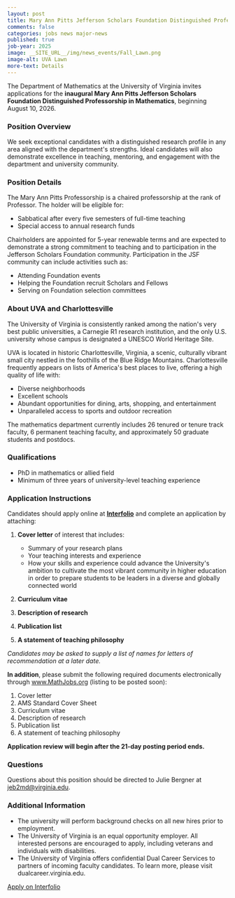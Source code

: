 ```yaml
---
layout: post
title: Mary Ann Pitts Jefferson Scholars Foundation Distinguished Professorship
comments: false
categories: jobs news major-news
published: true
job-year: 2025
image: __SITE_URL__/img/news_events/Fall_Lawn.png
image-alt: UVA Lawn
more-text: Details
---
```


The Department of Mathematics at the University of Virginia invites applications for the **inaugural Mary Ann Pitts Jefferson Scholars Foundation Distinguished Professorship in Mathematics**, beginning August 10, 2026.

<!--more-->

### Position Overview

We seek exceptional candidates with a distinguished research profile in any area aligned with the department's strengths. Ideal candidates will also demonstrate excellence in teaching, mentoring, and engagement with the department and university community.

### Position Details

The Mary Ann Pitts Professorship is a chaired professorship at the rank of Professor. The holder will be eligible for:
- Sabbatical after every five semesters of full-time teaching
- Special access to annual research funds

Chairholders are appointed for 5-year renewable terms and are expected to demonstrate a strong commitment to teaching and to participation in the Jefferson Scholars Foundation community. Participation in the JSF community can include activities such as:
- Attending Foundation events
- Helping the Foundation recruit Scholars and Fellows
- Serving on Foundation selection committees

### About UVA and Charlottesville

The University of Virginia is consistently ranked among the nation's very best public universities, a Carnegie R1 research institution, and the only U.S. university whose campus is designated a UNESCO World Heritage Site.

UVA is located in historic Charlottesville, Virginia, a scenic, culturally vibrant small city nestled in the foothills of the Blue Ridge Mountains. Charlottesville frequently appears on lists of America's best places to live, offering a high quality of life with:
- Diverse neighborhoods
- Excellent schools
- Abundant opportunities for dining, arts, shopping, and entertainment
- Unparalleled access to sports and outdoor recreation

The mathematics department currently includes 26 tenured or tenure track faculty, 6 permanent teaching faculty, and approximately 50 graduate students and postdocs.

### Qualifications

- PhD in mathematics or allied field
- Minimum of three years of university-level teaching experience

### Application Instructions

Candidates should apply online at **[Interfolio](https://apply.interfolio.com/172899)** and complete an application by attaching:

1. **Cover letter** of interest that includes:
   - Summary of your research plans
   - Your teaching interests and experience
   - How your skills and experience could advance the University's ambition to cultivate the most vibrant community in higher education in order to prepare students to be leaders in a diverse and globally connected world

2. **Curriculum vitae**
3. **Description of research**
4. **Publication list**
5. **A statement of teaching philosophy**

*Candidates may be asked to supply a list of names for letters of recommendation at a later date.*

**In addition**, please submit the following required documents electronically through www.MathJobs.org (listing to be posted soon):

1. Cover letter
2. AMS Standard Cover Sheet
3. Curriculum vitae
4. Description of research
5. Publication list
6. A statement of teaching philosophy

**Application review will begin after the 21-day posting period ends.**

### Questions

Questions about this position should be directed to Julie Bergner at [jeb2md@virginia.edu](mailto:jeb2md@virginia.edu).

### Additional Information

- The university will perform background checks on all new hires prior to employment.
- The University of Virginia is an equal opportunity employer. All interested persons are encouraged to apply, including veterans and individuals with disabilities.
- The University of Virginia offers confidential Dual Career Services to partners of incoming faculty candidates. To learn more, please visit dualcareer.virginia.edu.

[Apply on Interfolio](https://apply.interfolio.com/172899)